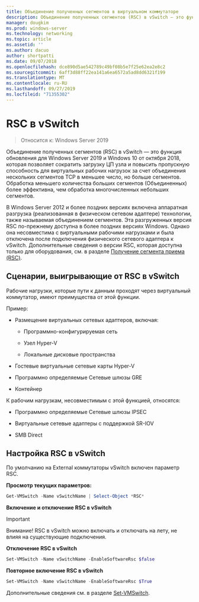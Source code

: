 ```yaml
---
title: Объединение полученных сегментов в виртуальном коммутаторе
description: Объединение полученных сегментов (RSC) в vSwitch — это функция обновления для Windows Server 2019 и Windows 10 от октября 2018, которая позволяет сократить загрузку ЦП узла и повысить пропускную способность для виртуальных рабочих нагрузок за счет объединения нескольких сегментов TCP в меньшее число, но больше сегментов. Обработка меньшего количества больших сегментов (Объединенных) более эффективна, чем обработка многочисленных небольших сегментов.
manager: dougkim
ms.prod: windows-server
ms.technology: networking
ms.topic: article
ms.assetid: ''
ms.author: dacuo
author: shortpatti
ms.date: 09/07/2018
ms.openlocfilehash: dce890d5ae542789c49bf08b5e7f25e62ea2e8c2
ms.sourcegitcommit: 6aff3d88ff22ea141a6ea6572a5ad8dd6321f199
ms.translationtype: MT
ms.contentlocale: ru-RU
ms.lasthandoff: 09/27/2019
ms.locfileid: "71355302"
---
```

# <a name="rsc-in-the-vswitch"></a>RSC в vSwitch
>Относится к: Windows Server 2019

Объединение полученных сегментов (RSC) в vSwitch — это функция обновления для Windows Server 2019 и Windows 10 от октября 2018, которая позволяет сократить загрузку ЦП узла и повысить пропускную способность для виртуальных рабочих нагрузок за счет объединения нескольких сегментов TCP в меньшее число, но больше сегментов. Обработка меньшего количества больших сегментов (Объединенных) более эффективна, чем обработка многочисленных небольших сегментов.

В Windows Server 2012 и более поздних версиях включена аппаратная разгрузка (реализованная в физическом сетевом адаптере) технологии, также называемая объединением сегментов. Эта разгруженных версия RSC по-прежнему доступна в более поздних версиях Windows. Однако она несовместима с виртуальными рабочими нагрузками и была отключена после подключения физического сетевого адаптера к vSwitch. Дополнительные сведения о версии RSC, которая доступна только для оборудования, см. в разделе [Получение сегмента приема (RSC)](https://docs.microsoft.com/previous-versions/windows/it-pro/windows-server-2012-R2-and-2012/hh997024(v=ws.11)).

## <a name="scenarios-that-benefit-from-rsc-in-the-vswitch"></a>Сценарии, выигрывающие от RSC в vSwitch

Рабочие нагрузки, которые пути к данным проходят через виртуальный коммутатор, имеют преимущества от этой функции.

Пример:

-   Размещение виртуальных сетевых адаптеров, включая:

    -   Программно-конфигурируемая сеть

    -   Узел Hyper-V

    -   Локальные дисковые пространства

-   Гостевые виртуальные сетевые карты Hyper-V

-   Программно определяемые Сетевые шлюзы GRE

-   Контейнер

К рабочим нагрузкам, несовместимым с этой функцией, относятся:

-   Программно определяемые Сетевые шлюзы IPSEC

-   Виртуальные сетевые адаптеры с поддержкой SR-IOV

-   SMB Direct

## <a name="configure-rsc-in-the-vswitch"></a>Настройка RSC в vSwitch


По умолчанию на External коммутаторы vSwitch включен параметр RSC.

**Просмотр текущих параметров:**

```PowerShell
Get-VMSwitch -Name vSwitchName | Select-Object *RSC*
```

**Включение и отключение RSC в vSwitch**


>[!IMPORTANT]
>Внимание! RSC в vSwitch можно включать и отключать на лету, не влияя на существующие подключения.


**Отключение RSC в vSwitch**

```PowerShell
Set-VMSwitch -Name vSwitchName -EnableSoftwareRsc $false
```

**Повторное включение RSC в vSwitch**

```PowerShell
Set-VMSwitch -Name vSwitchName -EnableSoftwareRsc $True
```
Дополнительные сведения см. в разделе [Set-VMSwitch](https://docs.microsoft.com/powershell/module/hyper-v/set-vmswitch?view=win10-ps).
